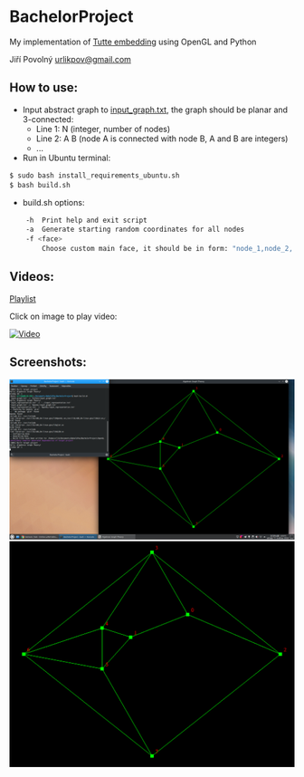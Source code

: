 # BachelorProject
My implementation of [Tutte embedding](https://en.wikipedia.org/wiki/Tutte_embedding) using OpenGL and Python

Jiří Povolný <urlikpov@gmail.com>

## How to use:
* Input abstract graph to [input_graph.txt](https://github.com/Urlikp/BachelorProject/blob/master/input_graph.txt), the graph should be planar and 3-connected:
  * Line 1: N (integer, number of nodes)
  * Line 2: A B (node A is connected with node B, A and B are integers)
  * ...
* Run in Ubuntu terminal:
```bash
$ sudo bash install_requirements_ubuntu.sh
$ bash build.sh
```
* build.sh options:
```bash
    -h  Print help and exit script
    -a  Generate starting random coordinates for all nodes
    -f <face>
        Choose custom main face, it should be in form: "node_1,node_2,...,node_n", for eample: "0,1,5,4"
```


## Videos:
[Playlist](https://www.youtube.com/playlist?list=PLBuG_2a4g9lFZwrufIdn3p1itkugLSZvh)

Click on image to play video:

[![Video](http://img.youtube.com/vi/SoTiWwz-qig/0.jpg)](https://youtu.be/SoTiWwz-qig)

## Screenshots:

![Screenshot_01](https://github.com/Urlikp/BachelorProject/blob/master/Media/graph_1.png)
![Screenshot_02](https://github.com/Urlikp/BachelorProject/blob/master/Media/graph_focus_1.png)
